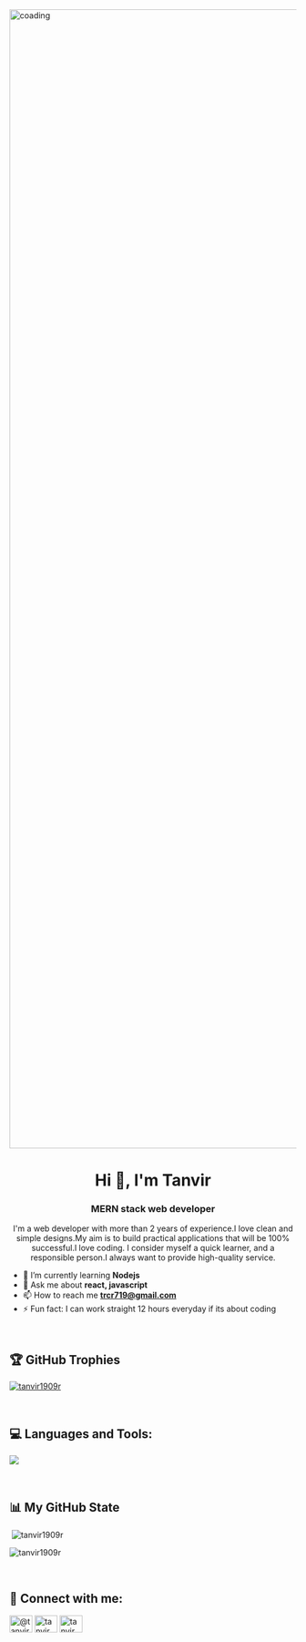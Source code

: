 <img width="2000px" heigth="600px" alt="coading" src="https://i.ibb.co/yPmtncw/banner.png">
<h1 align="center">Hi 👋, I'm Tanvir</h1>
<h3 align="center">MERN stack web developer</h3>
<p align="center">I'm a web developer with more than 2 years of experience.I love clean and simple designs.My aim is to build practical applications that will be 100% successful.I love coding. I consider myself a quick learner, and a responsible person.I always want to provide high-quality service.</p>

- 🌱 I’m currently learning **Nodejs**
- 💬 Ask me about **react, javascript**
- 📫 How to reach me **trcr719@gmail.com**
- ⚡ Fun fact: I can work straight 12 hours everyday if its about coding
<br/>

## 🏆 GitHub Trophies

<p align="left"> <a href="https://github.com/ryo-ma/github-profile-trophy"><img src="https://github-profile-trophy.vercel.app/?username=tanvir1909r" alt="tanvir1909r" /></a> </p>
<br/>

## 💻 Languages and Tools:
<p align="left">
  <a href="https://skillicons.dev">
    <img src="https://skillicons.dev/icons?i=html,css,sass,tailwind,bootstrap,js,react,nodejs,express,mongodb,git" />
  </a>
</p>

<br/>

## 📊 My GitHub State

  <p>&nbsp;<img align="center" src="https://github-readme-stats.vercel.app/api?username=tanvir1909r&show_icons=true&locale=en" alt="tanvir1909r" /></p>
  <p><img align="center" src="https://github-readme-stats.vercel.app/api/top-langs?username=tanvir1909r&show_icons=true&locale=en&layout=compact" alt="tanvir1909r" /></p>
<br/>

## 📱 Connect with me:
<p align="left">
<a href="https://twitter.com/@tanvir1909" target="blank"><img align="center" src="https://raw.githubusercontent.com/rahuldkjain/github-profile-readme-generator/master/src/images/icons/Social/twitter.svg" alt="@tanvir1909" height="30" width="40" /></a>
<a href="https://linkedin.com/in/tanvir rana" target="blank"><img align="center" src="https://raw.githubusercontent.com/rahuldkjain/github-profile-readme-generator/master/src/images/icons/Social/linked-in-alt.svg" alt="tanvir rana" height="30" width="40" /></a>
<a href="https://fb.com/tanvir rana reshad" target="blank"><img align="center" src="https://raw.githubusercontent.com/rahuldkjain/github-profile-readme-generator/master/src/images/icons/Social/facebook.svg" alt="tanvir rana reshad" height="30" width="40" /></a>
</p>

